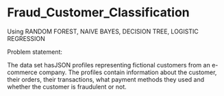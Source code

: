 # Fraud_Customer_Classification
Using RANDOM FOREST, NAIVE BAYES, DECISION TREE, LOGISTIC REGRESSION

Problem statement:

The data set hasJSON profiles representing fictional customers from an e-commerce company.
The profiles contain information about the customer, their orders, their transactions, what payment methods they used and whether the customer is fraudulent or not.
